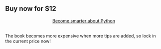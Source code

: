 ## Buy now for $12

<div style="display:flex; justify-content:center;">
<a href="https://gumroad.com/l/python-drops?wanted=true" target="_blank" class="btn" style="margin: 0 .3em 0 .3em;">Become smarter about Python</a>
</div>
<br />

The book becomes more expensive when more tips are added, so lock in the current price now!
